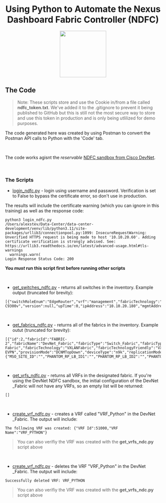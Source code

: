 <h1 align="center">Using Python to Automate the Nexus Dashboard Fabric Controller (NDFC)</h1>
<p align="center">
<img src="https://github.com/user-attachments/assets/7b192c3d-db91-45cd-8e3d-da045613af2e" width="150">
</p>

## The Code

> Note: These scripts store and use the Cookie in/from a file called **ndfc_token.txt**. We've added it to the .gitignore to prevent it being published to GitHub but this is still not the most secure way to store and use this token in production and is only being utlilized for demo purposes.

The code generated here was created by using Postman to convert the Postman API calls to Python with the 'Code' tab.

<br>

The code works agisnt the *reservable* [NDFC sandbox from Cisco DevNet](https://devnetsandbox.cisco.com/DevNet/catalog/vnexus-dashboard-fabric-controller_vnexus-dashboard-fabric-controller).

<br>

### The Scripts


- [login_ndfc.py](./login_ndfc.py) - login using username and password. Verification is set to False to bypass the certificate error, so don't use in production.

The results will include the certificate warning (which you can ignore in this training) as well as the response code:

```
python3 login_ndfc.py 
/Users/alexstev/Data-Center/data-center-development/venv/lib/python3.11/site-packages/urllib3/connectionpool.py:1099: InsecureRequestWarning: Unverified HTTPS request is being made to host '10.10.20.60'. Adding certificate verification is strongly advised. See: https://urllib3.readthedocs.io/en/latest/advanced-usage.html#tls-warnings
  warnings.warn(
Login Response Status Code: 200
```

**You *must* run this script first before running other scripts**

<br>

- [get_switches_ndfc.py](./lget_switches_ndfc.py) - returns all switches in the inventory. Example output (truncated for brevity):

```
[{"switchRoleEnum":"EdgeRouter","vrf":"management","fabricTechnology":"External","deviceType":"External","fabricId":3,"name":null,"domainID":0,"wwn":null,"membership":null,"ports":0,"model":"N9K-C9300v","version":null,"upTime":0,"ipAddress":"10.10.20.180","mgmtAddress":null,"vendor":"Cisco","displayHdrs":null,"displayValues":null,"colDBId":0,"fid":0,"isLan":false,"is_smlic_enabled":false,"present":true,
```

<br>

- [get_fabrics_ndfc.py](./lget_fabrics_ndfc.py) - returns all of the fabrics in the inventory. Example outut (truncated for brevity):

```
[{"id":2,"fabricId":"FABRIC-2","fabricName":"DevNet_Fabric","fabricType":"Switch_Fabric","fabricTypeFriendly":"Switch Fabric","fabricTechnology":"VXLANFabric","fabricTechnologyFriendly":"VXLAN EVPN","provisionMode":"DCNMTopDown","deviceType":"n9k","replicationMode":"Multicast","operStatus":"MINOR","asn":"65001","siteId":"65001","templateName":"Easy_Fabric","nvPairs":{"MSO_SITE_ID":"","PHANTOM_RP_LB_ID1":"","PHANTOM_RP_LB_ID2":"","PHANTOM_RP_LB_ID3":"","IBGP_PEER_TEMPLATE":"","PHANTOM_RP_LB_ID4":"",
```

<br>

- [get_vrfs_ndfc.py](./get_vrfs_ndfc.py) - returns all VRFs in the designated fabric. If you're using the DevNet NDFC sandbox, the initial configuration of the DevNet _Fabric will not have any VRFs, so an empty list will be returned:

```
[]
```

<br>

- [create_vrf_ndfc.py](./create_vrf_ndfc.py) - creates a VRF called "VRF_Python" in the DevNet _Fabric. The output will include:

```
The following VRF was created: {"VRF Id":51000,"VRF Name":"VRF_PYTHON"}
```

> You can also verifiy the VRF was created with the **get_vrfs_ndc.py** script above

<br>

- [create_vrf_ndfc.py](./delete_vrf_ndfc.py) - deletes the VRF "VRF_Python" in the DevNet _Fabric. The output will include:

```
Successfully deleted VRF: VRF_PYTHON
```

> You can also verifiy the VRF was created with the **get_vrfs_ndc.py** script above
